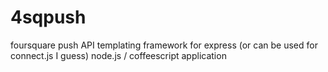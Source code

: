 4sqpush
=======

foursquare push API templating framework for express (or can be used for connect.js I guess) node.js / coffeescript application